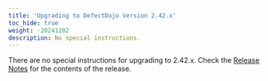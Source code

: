 ```yaml
---
title: 'Upgrading to DefectDojo Version 2.42.x'
toc_hide: true
weight: -20241202
description: No special instructions.
---
```

There are no special instructions for upgrading to 2.42.x. Check the [Release Notes](https://github.com/DefectDojo/django-DefectDojo/releases/tag/2.42.0) for the contents of the release.

